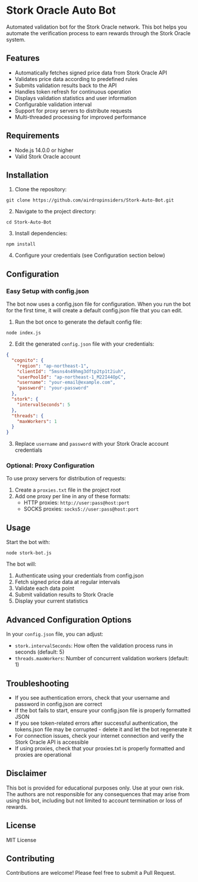 # Stork Oracle Auto Bot

Automated validation bot for the Stork Oracle network. This bot helps you automate the verification process to earn rewards through the Stork Oracle system.

## Features

- Automatically fetches signed price data from Stork Oracle API
- Validates price data according to predefined rules
- Submits validation results back to the API
- Handles token refresh for continuous operation
- Displays validation statistics and user information
- Configurable validation interval
- Support for proxy servers to distribute requests
- Multi-threaded processing for improved performance

## Requirements

- Node.js 14.0.0 or higher
- Valid Stork Oracle account

## Installation

1. Clone the repository:
```
git clone https://github.com/airdropinsiders/Stork-Auto-Bot.git
```

2. Navigate to the project directory:
```
cd Stork-Auto-Bot
```

3. Install dependencies:
```
npm install
```

4. Configure your credentials (see Configuration section below)

## Configuration

### Easy Setup with config.json

The bot now uses a config.json file for configuration. When you run the bot for the first time, it will create a default config.json file that you can edit.

1. Run the bot once to generate the default config file:
```
node index.js
```

2. Edit the generated `config.json` file with your credentials:
```json
{
  "cognito": {
    "region": "ap-northeast-1",
    "clientId": "5msns4n49hmg3dftp2tp1t2iuh",
    "userPoolId": "ap-northeast-1_M22I44OpC",
    "username": "your-email@example.com",
    "password": "your-password"
  },
  "stork": {
    "intervalSeconds": 5
  },
  "threads": {
    "maxWorkers": 1
  }
}
```

3. Replace `username` and `password` with your Stork Oracle account credentials

### Optional: Proxy Configuration

To use proxy servers for distribution of requests:

1. Create a `proxies.txt` file in the project root
2. Add one proxy per line in any of these formats:
   - HTTP proxies: `http://user:pass@host:port`
   - SOCKS proxies: `socks5://user:pass@host:port`

## Usage

Start the bot with:
```
node stork-bot.js
```

The bot will:
1. Authenticate using your credentials from config.json
2. Fetch signed price data at regular intervals
3. Validate each data point
4. Submit validation results to Stork Oracle
5. Display your current statistics

## Advanced Configuration Options

In your `config.json` file, you can adjust:

- `stork.intervalSeconds`: How often the validation process runs in seconds (default: 5)
- `threads.maxWorkers`: Number of concurrent validation workers (default: 1)

## Troubleshooting

- If you see authentication errors, check that your username and password in config.json are correct
- If the bot fails to start, ensure your config.json file is properly formatted JSON
- If you see token-related errors after successful authentication, the tokens.json file may be corrupted - delete it and let the bot regenerate it
- For connection issues, check your internet connection and verify the Stork Oracle API is accessible
- If using proxies, check that your proxies.txt is properly formatted and proxies are operational

## Disclaimer

This bot is provided for educational purposes only. Use at your own risk. The authors are not responsible for any consequences that may arise from using this bot, including but not limited to account termination or loss of rewards.

## License

MIT License

## Contributing

Contributions are welcome! Please feel free to submit a Pull Request.
